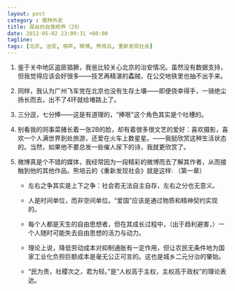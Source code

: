 ```yaml
---
layout: post
category : 儒林外史
title: 屌丝的自我修养（29）
date: 2012-05-02 23:09:31 +08:00
tagline:
tags: [北京, 治安, 相声, 微博, 熊培云, 重新发现社会]
---
```


1. 鉴于关中地区盗匪猖獗，我爸比较关心北京的治安情况。虽然没有数据支持，但我觉得应该会好很多——技艺再精湛的蟊贼，在公交地铁里也抽不出手来。 

2. 同样，我认为广州飞车党在北京也没有生存土壤——即便侥幸得手，一骑绝尘扬长而去，出不了4环就给堵路上了。

3. 三分逗，七分捧——这是有道理的，“捧哏”这个角色其实是个吐槽的。

4. 别看我的同事菜猪长着一张2B的脸，却有着很多很文艺的爱好：喜欢摄影，喜欢一个人满世界到处旅游，还爱在火车上数星星。——我挺欣赏这种生活状态的。当然，如果他不要总发一些催人尿下的诗，我就更欣赏了。

5. 微博真是个不错的媒体，我经常因为一段精彩的微博而去了解其作者，从而接触到他的其他作品。熊培云的《重新发现社会》就是这样: （第一章）

    * 左右之争其实是上下之争：社会若无法自主自存，左右之分也无意义。

    * 人是时间单位，而非空间单位。“爱国”应该是通过物质和精神契约实现的。

    * 每个人都是天生的自由思想者，但在其成长过程中，（出于趋利避害，）一个人随时可能失去自由思想的活力与动力。

    * 理论上说，降低劳动成本对抑制通胀有一定作用，但让农民无条件地为国家工业化负担巨额成本是毫无公正可言的。这也是城乡二元分治的肇始。

    * “民为贵，社稷次之，君为轻。”是“人权高于主权，主权高于政权”的理论表达。

